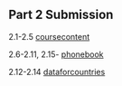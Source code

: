 ## Part 2 Submission

2.1-2.5   [coursecontent](coursecontent)

2.6-2.11, 2.15-  [phonebook](phonebook)

2.12-2.14   [dataforcountries](dataforcountries)
